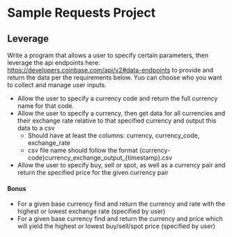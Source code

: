 # Sample Requests Project
## Leverage

Write a program that allows a user to specify certain parameters, then leverage the api endpoints here: https://developers.coinbase.com/api/v2#data-endpoints to provide and return the data per the requirements below. Yuo can choose who you want to collect and manage user inputs.
* Allow the user to specify a currency code and return the full currency name for that code.
* Allow the user to specify a currency, then get data for all currencies and their exchange rate relative to that specified currency and output this data to a csv
    * Should have at least the columns: currency, currency_code, exchange_rate
    * csv file name should follow the format {currency-code}currency_exchange_output_{timestamp}.csv
* Allow the user to specify buy, sell or spot, as well as a currency pair and return the specified price for the given currency pair


#### Bonus
* For a given base currency find and return the currency and rate with the highest or lowest exchange rate (specified by user)
* For a given base currency find and return the currency and price which will yield the highest or lowest buy/sell/spot price (specified by user)
